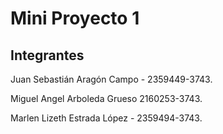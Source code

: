 # Mini Proyecto 1


## Integrantes

Juan Sebastián Aragón Campo - 2359449-3743.

Miguel Angel Arboleda Grueso 2160253-3743.

Marlen Lizeth Estrada López - 2359494-3743.


